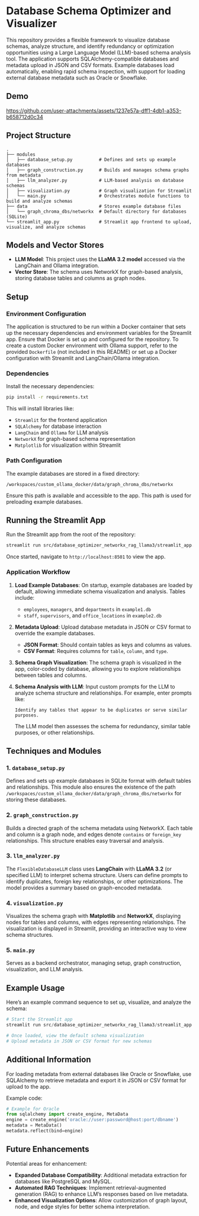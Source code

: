 # Database Schema Optimizer and Visualizer

This repository provides a flexible framework to visualize database schemas, analyze structure, and identify redundancy or optimization opportunities using a Large Language Model (LLM)-based schema analysis tool. The application supports SQLAlchemy-compatible databases and metadata upload in JSON and CSV formats. Example databases load automatically, enabling rapid schema inspection, with support for loading external database metadata such as Oracle or Snowflake.

## Demo


https://github.com/user-attachments/assets/1237e57a-dff1-4db1-a353-b658712d0c34


## Project Structure

```
.
├── modules
│   ├── database_setup.py          # Defines and sets up example databases
│   ├── graph_construction.py      # Builds and manages schema graphs from metadata
│   ├── llm_analyzer.py            # LLM-based analysis on database schemas
│   ├── visualization.py           # Graph visualization for Streamlit
│   └── main.py                    # Orchestrates module functions to build and analyze schemas
├── data                           # Stores example database files
│   └── graph_chroma_dbs/networkx  # Default directory for databases (SQLite)
└── streamlit_app.py               # Streamlit app frontend to upload, visualize, and analyze schemas
```

## Models and Vector Stores

- **LLM Model**: This project uses the **LLaMA 3.2 model** accessed via the LangChain and Ollama integration.
- **Vector Store**: The schema uses NetworkX for graph-based analysis, storing database tables and columns as graph nodes.

## Setup

### Environment Configuration

The application is structured to be run within a Docker container that sets up the necessary dependencies and environment variables for the Streamlit app. Ensure that Docker is set up and configured for the repository. To create a custom Docker environment with Ollama support, refer to the provided `Dockerfile` (not included in this README) or set up a Docker configuration with Streamlit and LangChain/Ollama integration.

### Dependencies

Install the necessary dependencies:
```bash
pip install -r requirements.txt
```

This will install libraries like:
- `Streamlit` for the frontend application
- `SQLAlchemy` for database interaction
- `LangChain` and `Ollama` for LLM analysis
- `NetworkX` for graph-based schema representation
- `Matplotlib` for visualization within Streamlit

### Path Configuration

The example databases are stored in a fixed directory:
```
/workspaces/custom_ollama_docker/data/graph_chroma_dbs/networkx
```

Ensure this path is available and accessible to the app. This path is used for preloading example databases.

## Running the Streamlit App

Run the Streamlit app from the root of the repository:
```bash
streamlit run src/database_optimizer_networkx_rag_llama3/streamlit_app.py
```

Once started, navigate to `http://localhost:8501` to view the app.

### Application Workflow

1. **Load Example Databases**: On startup, example databases are loaded by default, allowing immediate schema visualization and analysis. Tables include:
   - `employees`, `managers`, and `departments` in `example1.db`
   - `staff`, `supervisors`, and `office_locations` in `example2.db`
   
2. **Metadata Upload**: Upload database metadata in JSON or CSV format to override the example databases.
    - **JSON Format**: Should contain tables as keys and columns as values.
    - **CSV Format**: Requires columns for `table`, `column`, and `type`.

3. **Schema Graph Visualization**: The schema graph is visualized in the app, color-coded by database, allowing you to explore relationships between tables and columns.

4. **Schema Analysis with LLM**: Input custom prompts for the LLM to analyze schema structure and relationships. For example, enter prompts like:
   ```
   Identify any tables that appear to be duplicates or serve similar purposes.
   ```
   The LLM model then assesses the schema for redundancy, similar table purposes, or other relationships.

## Techniques and Modules

### 1. `database_setup.py`

Defines and sets up example databases in SQLite format with default tables and relationships. This module also ensures the existence of the path `/workspaces/custom_ollama_docker/data/graph_chroma_dbs/networkx` for storing these databases.

### 2. `graph_construction.py`

Builds a directed graph of the schema metadata using NetworkX. Each table and column is a graph node, and edges denote `contains` or `foreign_key` relationships. This structure enables easy traversal and analysis.

### 3. `llm_analyzer.py`

The `FlexibleDatabaseLLM` class uses **LangChain** with **LLaMA 3.2** (or specified LLM) to interpret schema structure. Users can define prompts to identify duplicates, foreign key relationships, or other optimizations. The model provides a summary based on graph-encoded metadata.

### 4. `visualization.py`

Visualizes the schema graph with **Matplotlib** and **NetworkX**, displaying nodes for tables and columns, with edges representing relationships. The visualization is displayed in Streamlit, providing an interactive way to view schema structures.

### 5. `main.py`

Serves as a backend orchestrator, managing setup, graph construction, visualization, and LLM analysis.

## Example Usage

Here’s an example command sequence to set up, visualize, and analyze the schema:

```python
# Start the Streamlit app
streamlit run src/database_optimizer_networkx_rag_llama3/streamlit_app.py

# Once loaded, view the default schema visualization
# Upload metadata in JSON or CSV format for new schemas
```

## Additional Information

For loading metadata from external databases like Oracle or Snowflake, use SQLAlchemy to retrieve metadata and export it in JSON or CSV format for upload to the app.

Example code:
```python
# Example for Oracle
from sqlalchemy import create_engine, MetaData
engine = create_engine('oracle://user:password@host:port/dbname')
metadata = MetaData()
metadata.reflect(bind=engine)
```

## Future Enhancements

Potential areas for enhancement:
- **Expanded Database Compatibility**: Additional metadata extraction for databases like PostgreSQL and MySQL.
- **Automated RAG Techniques**: Implement retrieval-augmented generation (RAG) to enhance LLM’s responses based on live metadata.
- **Enhanced Visualization Options**: Allow customization of graph layout, node, and edge styles for better schema interpretation.

